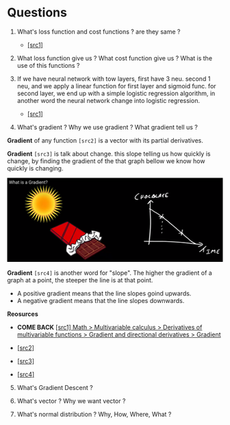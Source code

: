 # Questions

1. What's loss function and cost functions ? are they same ?
   * [[src1]](https://youtu.be/SHEPb1JHw5o?t=441)
 
2. What loss function give us ? What cost function give us ? What is the use of this functions ?
 
3. If we have neural network with tow layers, first have 3 neu. second 1 neu, and we apply a linear function for first layer and sigmoid func. for second layer, we end up with a simple logistic regression algorithm, in another word the neural network change into logistic regression.

   * [[src1]](https://youtu.be/NkOv_k7r6no?t=188)

4. What's gradient ? Why we use gradient ? What gradient tell us ?

**Gradient** of any function `[src2]` is a vector with its partial derivatives.

**Gradient** `[src3]` is talk about change. this slope telling us how quickly is change, by finding the gradient of the that graph bellow we know how quickly is changing.

<img src="https://raw.githubusercontent.com/SalAlba/machine-learning/master/topics/images/1.png" >


**Gradient** `[src4]` is another word for "slope". The higher the gradient of a graph at a point, the steeper the line is at that point.

+ A positive gradient means that the line slopes goind upwards.
+ A negative gradient means that the line slopes downwards.


**Reosurces**

* **COME BACK** [[src1] Math > Multivariable calculus > Derivatives of multivariable functions > Gradient and directional derivatives > Gradient](https://www.khanacademy.org/math/multivariable-calculus/multivariable-derivatives/gradient-and-directional-derivatives/v/gradient)

* [[src2]](https://youtu.be/tIpKfDc295M?t=166)

* [[src3]](https://www.youtube.com/watch?v=6zgBUZuC-p8)

* [[src4]](https://revisionmaths.com/gcse-maths-revision/algebra/gradients-and-graphs)

5. What's Gradient Descent ?

6. What's vector ? Why we want vector ?

7. What's normal distribution ? Why, How, Where, What ?
